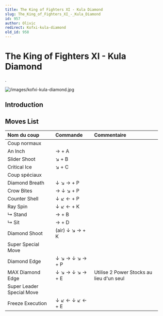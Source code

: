 ```yaml
---
title: The King of Fighters XI - Kula Diamond
slug: The_King_of_Fighters_XI_-_Kula_Diamond
id: 957
author: Olivic
redirect: Kofxi-kula-diamond
old_id: 958
---
```


# The King of Fighters XI - Kula Diamond

.

![](/images/kofxi-kula-diamond.jpg "/images/kofxi-kula-diamond.jpg")

## Introduction

## Moves List

| Nom du coup               | Commande        | Commentaire                              |
|:--------------------------|:----------------|:-----------------------------------------|
| Coup normaux              |                 |                                          |
| An Inch                   | → + A           |                                          |
| Slider Shoot              | ↘ + B           |                                          |
| Critical Ice              | ↘ + C           |                                          |
| Coup spéciaux             |                 |                                          |
| Diamond Breath            | ↓ ↘ → + P       |                                          |
| Crow Bites                | → ↓ ↘ + P       |                                          |
| Counter Shell             | ↓ ↙ ← + P       |                                          |
| Ray Spin                  | ↓ ↙ ← + K       |                                          |
| ↳ Stand                   | → + B           |                                          |
| ↳ Sit                     | → + D           |                                          |
| Diamond Shoot             | (air) ↓ ↘ → + K |                                          |
| Super Special Move        |                 |                                          |
| Diamond Edge              | ↓ ↘ → ↓ ↘ → + P |                                          |
| MAX Diamond Edge          | ↓ ↘ → ↓ ↘ → + E | Utilise 2 Power Stocks au lieu d'un seul |
| Super Leader Special Move |                 |                                          |
| Freeze Execution          | ↓ ↙ ← ↓ ↙ ← + E |                                          |
